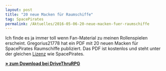 ```yaml
---
layout: post
title: "20 neue Macken für Raumschiffe"
tag: SpacePirates
permalink: /Aktuelles/2016-05-06-20-neue-macken-fuer-raumschiffe
---
```


Ich finde es ja immer toll wenn Fan-Material zu meinen Rollenspielen erscheint. Gregorius21778 hat ein PDF mit 20 neuen Macken für SpacePirates Raumschiffe publiziert. Das PDF ist kostenlos und steht unter der gleichen [Lizenz](https://spacepirates.jcgames.de/Kontakt) wie SpacePirates.

**[&raquo; zum Download bei DriveThruRPG](http:/www.drivethrurpg.com/product/182384/Gregorius21778-20-neue-Macken-fr-Space-Pirates)**



